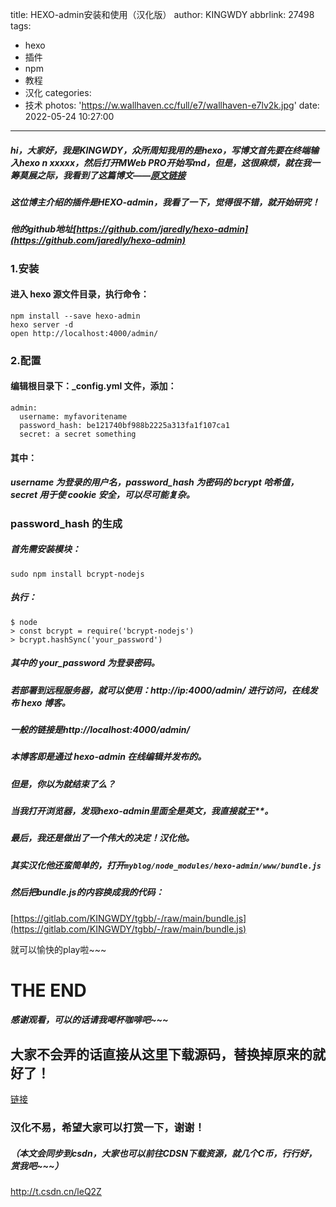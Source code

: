 title: HEXO-admin安装和使用（汉化版）
author: KINGWDY
abbrlink: 27498
tags:
  - hexo
  - 插件
  - npm
  - 教程
  - 汉化
categories:
  - 技术
photos: 'https://w.wallhaven.cc/full/e7/wallhaven-e7lv2k.jpg'
date: 2022-05-24 10:27:00
---
##### hi，大家好，我是KINGWDY，众所周知我用的是hexo，写博文首先要在终端输入hexo n xxxxx，然后打开MWeb PRO开始写md，但是，这很麻烦，就在我一筹莫展之际，我看到了这篇博文——[原文链接](https://blog.csdn.net/nineya_com/article/details/103384546)
##### 这位博主介绍的插件是HEXO-admin，我看了一下，觉得很不错，就开始研究！
##### 他的github地址[https://github.com/jaredly/hexo-admin](https://github.com/jaredly/hexo-admin)

### 1.安装
#### 进入 hexo 源文件目录，执行命令：
```
npm install --save hexo-admin
hexo server -d
open http://localhost:4000/admin/
```
### 2.配置
#### 编辑根目录下：_config.yml 文件，添加：
```
admin:
  username: myfavoritename
  password_hash: be121740bf988b2225a313fa1f107ca1
  secret: a secret something
```
#### 其中：
##### username 为登录的用户名，password_hash 为密码的 bcrypt 哈希值，secret 用于使 cookie 安全，可以尽可能复杂。

### password_hash 的生成
##### 首先需安装模块：
``` 
sudo npm install bcrypt-nodejs
```
##### 执行：
``` 
$ node
> const bcrypt = require('bcrypt-nodejs')
> bcrypt.hashSync('your_password')
```
##### 其中的 your_password 为登录密码。
##### 若部署到远程服务器，就可以使用：http://ip:4000/admin/ 进行访问，在线发布 hexo 博客。
##### 一般的链接是http://localhost:4000/admin/
##### 本博客即是通过 hexo-admin 在线编辑并发布的。


##### 但是，你以为就结束了么？
##### 当我打开浏览器，发现hexo-admin里面全是英文，我直接就王**。
##### 最后，我还是做出了一个伟大的决定！汉化他。

##### 其实汉化他还蛮简单的，打开```myblog/node_modules/hexo-admin/www/bundle.js```

##### 然后把bundle.js的内容换成我的代码：
[https://gitlab.com/KINGWDY/tgbb/-/raw/main/bundle.js](https://gitlab.com/KINGWDY/tgbb/-/raw/main/bundle.js)

就可以愉快的play啦~~~


# THE END
##### 感谢观看，可以的话请我喝杯咖啡吧~~~

## 大家不会弄的话直接从这里下载源码，替换掉原来的就好了！
[链接](https://wudingyi1020.lanzouq.com/izche05cy8pa)
### 汉化不易，希望大家可以打赏一下，谢谢！

##### （本文会同步到csdn，大家也可以前往CDSN下载资源，就几个C币，行行好，赏我吧~~~）

http://t.csdn.cn/leQ2Z